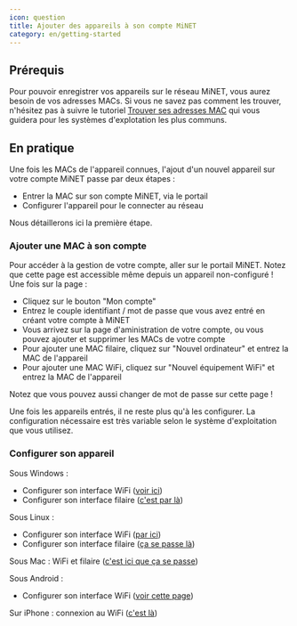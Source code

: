 ```yaml
---
icon: question
title: Ajouter des appareils à son compte MiNET
category: en/getting-started
---
```


## Prérequis

Pour pouvoir enregistrer vos appareils sur le réseau MiNET, vous aurez besoin de vos adresses MACs. Si vous ne savez pas comment les trouver, n'hésitez pas à suivre le tutoriel [Trouver ses adresses MAC](/tutoriels/trouver-ses-adresses-mac) qui vous guidera pour les systèmes d'explotation les plus communs.

## En pratique

Une fois les MACs de l'appareil connues, l'ajout d'un nouvel appareil sur votre compte MiNET passe par deux étapes :

- Entrer la MAC sur son compte MiNET, via le portail
- Configurer l'appareil pour le connecter au réseau

Nous détaillerons ici la première étape.


### Ajouter une MAC à son compte

Pour accéder à la gestion de votre compte, aller sur le portail MiNET. Notez que cette page est accessible même depuis un appareil non-configuré !
Une fois sur la page :

- Cliquez sur le bouton "Mon compte"
- Entrez le couple identifiant / mot de passe que vous avez entré en créant votre compte à MiNET
- Vous arrivez sur la page d'aministration de votre compte, ou vous pouvez ajouter et supprimer les MACs de votre compte
- Pour ajouter une MAC filaire, cliquez sur "Nouvel ordinateur" et entrez la MAC de l'appareil
- Pour ajouter une MAC WiFi, cliquez sur "Nouvel équipement WiFi" et entrez la MAC de l'appareil

Notez que vous pouvez aussi changer de mot de passe sur cette page !

Une fois les appareils entrés, il ne reste plus qu'à les configurer. La configuration nécessaire est très variable selon le système d'exploitation que vous utilisez.


### Configurer son appareil

Sous Windows :
- Configurer son interface WiFi ([voir ici](/tutoriels/connexion-wifi-windows))
- Configurer son interface filaire ([c'est par là](/tutoriels/connexion-filaire-windows))

Sous Linux :
- Configurer son interface WiFi ([par ici](/tutoriels/connexion-wifi-linux))
- Configurer son interface filaire ([ça se passe là](/tutoriels/connexion-filaire-linux))

Sous Mac : WiFi et filaire ([c'est ici que ça se passe](/tutoriels/connexion-mac))

Sous Android :
- Configurer son interface WiFi ([voir cette page](/tutoriels/connexion-wifi-android))

Sur iPhone : connexion au WiFi ([c'est là](/tutoriels/connexion-wifi-iphone))